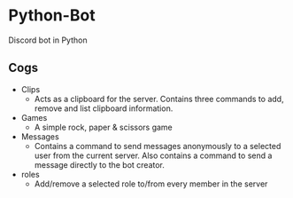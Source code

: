 # Python-Bot
Discord bot in Python

## Cogs
- Clips
   - Acts as a clipboard for the server. Contains three commands to add, remove and list clipboard information.
- Games
   - A simple rock, paper & scissors game
- Messages
   - Contains a command to send messages anonymously to a selected user from the current server. Also contains a command to send a message directly to the bot creator.
- roles
   - Add/remove a selected role to/from every member in the server